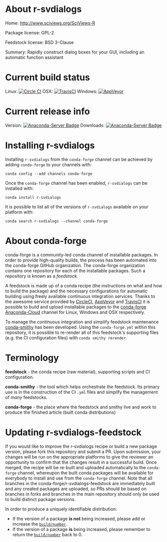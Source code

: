 About r-svdialogs
=================

Home: http://www.sciviews.org/SciViews-R

Package license: GPL-2

Feedstock license: BSD 3-Clause

Summary: Rapidly construct dialog boxes for your GUI, including an automatic function assistant



Current build status
====================

Linux: [![Circle CI](https://circleci.com/gh/conda-forge/r-svdialogs-feedstock.svg?style=shield)](https://circleci.com/gh/conda-forge/r-svdialogs-feedstock)
OSX: [![TravisCI](https://travis-ci.org/conda-forge/r-svdialogs-feedstock.svg?branch=master)](https://travis-ci.org/conda-forge/r-svdialogs-feedstock)
Windows: [![AppVeyor](https://ci.appveyor.com/api/projects/status/github/conda-forge/r-svdialogs-feedstock?svg=True)](https://ci.appveyor.com/project/conda-forge/r-svdialogs-feedstock/branch/master)

Current release info
====================
Version: [![Anaconda-Server Badge](https://anaconda.org/conda-forge/r-svdialogs/badges/version.svg)](https://anaconda.org/conda-forge/r-svdialogs)
Downloads: [![Anaconda-Server Badge](https://anaconda.org/conda-forge/r-svdialogs/badges/downloads.svg)](https://anaconda.org/conda-forge/r-svdialogs)

Installing r-svdialogs
======================

Installing `r-svdialogs` from the `conda-forge` channel can be achieved by adding `conda-forge` to your channels with:

```
conda config --add channels conda-forge
```

Once the `conda-forge` channel has been enabled, `r-svdialogs` can be installed with:

```
conda install r-svdialogs
```

It is possible to list all of the versions of `r-svdialogs` available on your platform with:

```
conda search r-svdialogs --channel conda-forge
```


About conda-forge
=================

conda-forge is a community-led conda channel of installable packages.
In order to provide high-quality builds, the process has been automated into the
conda-forge GitHub organization. The conda-forge organization contains one repository
for each of the installable packages. Such a repository is known as a *feedstock*.

A feedstock is made up of a conda recipe (the instructions on what and how to build
the package) and the necessary configurations for automatic building using freely
available continuous integration services. Thanks to the awesome service provided by
[CircleCI](https://circleci.com/), [AppVeyor](http://www.appveyor.com/)
and [TravisCI](https://travis-ci.org/) it is possible to build and upload installable
packages to the [conda-forge](https://anaconda.org/conda-forge)
[Anaconda-Cloud](http://docs.anaconda.org/) channel for Linux, Windows and OSX respectively.

To manage the continuous integration and simplify feedstock maintenance
[conda-smithy](http://github.com/conda-forge/conda-smithy) has been developed.
Using the ``conda-forge.yml`` within this repository, it is possible to re-render all of
this feedstock's supporting files (e.g. the CI configuration files) with ``conda smithy rerender``.


Terminology
===========

**feedstock** - the conda recipe (raw material), supporting scripts and CI configuration.

**conda-smithy** - the tool which helps orchestrate the feedstock.
                   Its primary use is in the construction of the CI ``.yml`` files
                   and simplify the management of *many* feedstocks.

**conda-forge** - the place where the feedstock and smithy live and work to
                  produce the finished article (built conda distributions)


Updating r-svdialogs-feedstock
==============================

If you would like to improve the r-svdialogs recipe or build a new
package version, please fork this repository and submit a PR. Upon submission,
your changes will be run on the appropriate platforms to give the reviewer an
opportunity to confirm that the changes result in a successful build. Once
merged, the recipe will be re-built and uploaded automatically to the
`conda-forge` channel, whereupon the built conda packages will be available for
everybody to install and use from the `conda-forge` channel.
Note that all branches in the conda-forge/r-svdialogs-feedstock are
immediately built and any created packages are uploaded, so PRs should be based
on branches in forks and branches in the main repository should only be used to
build distinct package versions.

In order to produce a uniquely identifiable distribution:
 * If the version of a package **is not** being increased, please add or increase
   the [``build/number``](http://conda.pydata.org/docs/building/meta-yaml.html#build-number-and-string).
 * If the version of a package **is** being increased, please remember to return
   the [``build/number``](http://conda.pydata.org/docs/building/meta-yaml.html#build-number-and-string)
   back to 0.
